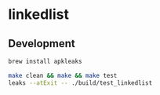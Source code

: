 # linkedlist

## Development

```bash
brew install apkleaks
```

```bash
make clean && make && make test
leaks --atExit -- ./build/test_linkedlist
```